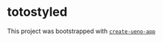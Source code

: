 # totostyled

This project was bootstrapped with [`create-ueno-app`](https://github.com/ueno-llc/create-ueno-app)